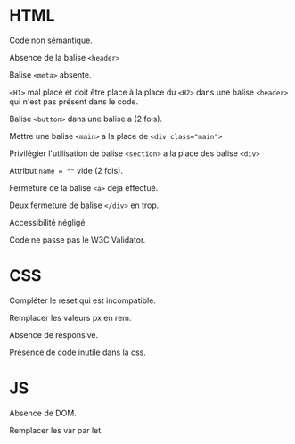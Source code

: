 # HTML
Code non sémantique.

Absence de la balise ``<header>``

 Balise ``<meta>`` absente.

``<H1>`` mal placé et doit être place à la place du ``<H2>`` dans une balise ``<header>`` qui n'est pas présent dans le code.

Balise ``<button>`` dans une balise a (2 fois).

Mettre une balise ``<main>`` a la place de ``<div class="main">``

Privilégier l'utilisation de balise ``<section>`` a la place des balise ``<div>``

Attribut ``name = ""`` vide (2 fois).

Fermeture de la balise ``<a>`` deja effectué.

Deux fermeture de balise ``</div>`` en trop.

Accessibilité négligé.

Code ne passe pas le W3C Validator.

# CSS

Compléter le reset qui est incompatible.

Remplacer les valeurs px en rem.

Absence de responsive.

Présence de code inutile dans la css.

# JS

Absence de DOM.

Remplacer les var par let.


